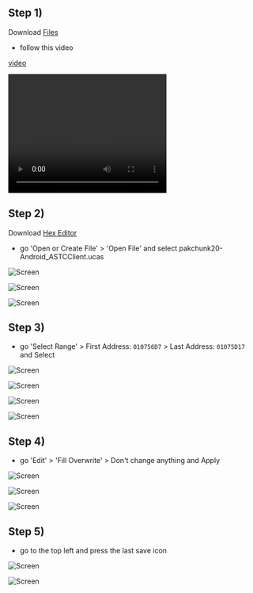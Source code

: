 ## Step 1)
Download [Files](https://play.google.com/store/apps/details?id=com.marc.files) 
- follow this video 

[video](../../Assets/SVID_20240423_174153_1.mp4)

<video width="320" height="240" controls>
  <source src="../../Assets/SVID_20240423_174153_1.mp4" type="video/mp4">
</video>

## Step 2)
Download [Hex Editor](https://play.google.com/store/apps/details?id=tk.yunus.hexeditor&pcampaignid=web_share)
- go 'Open or Create File' > 'Open File' and select pakchunk20-Android_ASTCClient.ucas

![Screen](../../Assets/DevInventory/DevInventory1.jpg)

![Screen](../../Assets/DevInventory/DevInventory2.jpg)

![Screen](../../Assets/DevInventory/DevInventory3.jpg)

## Step 3)
- go 'Select Range' > First Address: ```010756D7``` > Last Address: ```01075D17``` and Select

![Screen](../../Assets/DevInventory/DevInventory4.jpg)

![Screen](../../Assets/DevInventory/DevInventory5.jpg)

![Screen](../../Assets/DevInventory/DevInventory6.jpg)

![Screen](../../Assets/DevInventory/DevInventory7.jpg)

## Step 4)
- go 'Edit' > 'Fill Overwrite' > Don't change anything and Apply

![Screen](../../Assets/DevInventory/DevInventory8.jpg)

![Screen](../../Assets/DevInventory/DevInventory9.jpg)

![Screen](../../Assets/DevInventory/DevInventory10.jpg)

## Step 5)
- go to the top left and press the last save icon

![Screen](../../Assets/DevInventory/DevInventory11.jpg)

![Screen](../../Assets/DevInventory/DevInventory12.jpg)